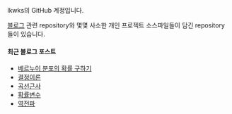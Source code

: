 lkwks의 GitHub 계정입니다.

[블로그](https://lkwks.github.io) 관련 repository와 몇몇 사소한 개인 프로젝트 소스파일들이 담긴 repository들이 있습니다.


#### 최근 블로그 포스트
<!-- BLOG-POST-LIST:START -->
- [베르누이 분포의 확률 구하기](https://lkwks.github.io/%EC%88%98%ED%95%99/2022/01/27/%EB%B2%A0%EB%A5%B4%EB%88%84%EC%9D%B4-%EB%B6%84%ED%8F%AC%EC%9D%98-%ED%99%95%EB%A5%A0-%EA%B5%AC%ED%95%98%EA%B8%B0.html)
- [결정이론](https://lkwks.github.io/%EC%88%98%ED%95%99/2022/01/26/%EA%B2%B0%EC%A0%95%EC%9D%B4%EB%A1%A0.html)
- [곡선근사](https://lkwks.github.io/%EC%88%98%ED%95%99/2022/01/25/%EA%B3%A1%EC%84%A0%EA%B7%BC%EC%82%AC.html)
- [확률변수](https://lkwks.github.io/%EC%88%98%ED%95%99/2022/01/23/%ED%99%95%EB%A5%A0%EB%B3%80%EC%88%98.html)
- [역전파](https://lkwks.github.io/ai/2022/01/18/%EC%97%AD%EC%A0%84%ED%8C%8C.html)
<!-- BLOG-POST-LIST:END -->
  
<!--![Top Langs](https://github-readme-stats.vercel.app/api/top-langs/?username=lkwks)-->
